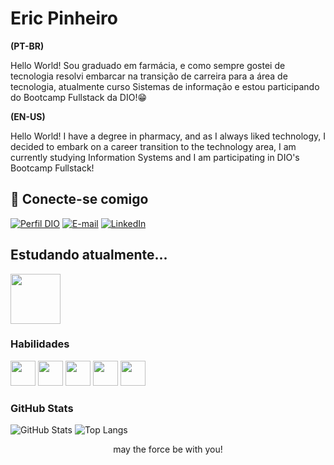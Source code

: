 # **Eric Pinheiro**
**(PT-BR)**

Hello World! Sou graduado em farmácia,  e como sempre gostei de tecnologia resolvi embarcar na transição de carreira para a área de tecnologia, atualmente curso Sistemas de informação e estou participando do Bootcamp Fullstack da DIO!😁
<br>


**(EN-US)**

Hello World! I have a degree in pharmacy, and as I always liked technology, I decided to embark on a career transition to the technology area, I am currently studying Information Systems and I am participating in DIO's Bootcamp Fullstack!

## 🔗 Conecte-se comigo
[![Perfil DIO](https://img.shields.io/badge/-Meu%20Perfil%20na%20DIO-000?style=for-the-badge)](https://www.dio.me/users/ericvixi)
[![E-mail](https://img.shields.io/badge/-Email-000?style=for-the-badge&logo=microsoft-outlook)](mailto:ericvixi@gmail.com)
[![LinkedIn](https://img.shields.io/badge/-LinkedIn-000?style=for-the-badge&logo=linkedin)](https://www.linkedin.com/in/eric-de-almeida-pinheiro/)

## Estudando atualmente...

<img src="https://hermes.dio.me/tracks/afebe5ed-2b18-438a-95b0-2c971e9aeff9.png" width="80" height="80">

### Habilidades
<img src="https://cdn.jsdelivr.net/gh/devicons/devicon/icons/javascript/javascript-original.svg" width="40" height="40" /> <img 
src="https://upload.wikimedia.org/wikipedia/commons/thumb/4/4c/Typescript_logo_2020.svg/512px-Typescript_logo_2020.svg.png?20221110153201" width="40" height="40" /> 
            <img src="https://upload.wikimedia.org/wikipedia/commons/thumb/3/38/HTML5_Badge.svg/1024px-HTML5_Badge.svg.png" width="40" height="40" />
            <img src="https://logospng.org/download/css-3/logo-css-3-1536.png" width="40" height="40" />
            <img src="https://cdn.jsdelivr.net/gh/devicons/devicon/icons/git/git-original-wordmark.svg" width="40" height="40" />


### GitHub Stats
![GitHub Stats](https://github-readme-stats.vercel.app/api?username=erikitu&show_icons=true&theme=dark&include_all_commits=true&count_private=true)
![Top Langs](https://github-readme-stats-git-masterrstaa-rickstaa.vercel.app/api/top-langs/?username=erikitu&layout=compact&theme=dark)


<p align="center">may the force be with you! </p>